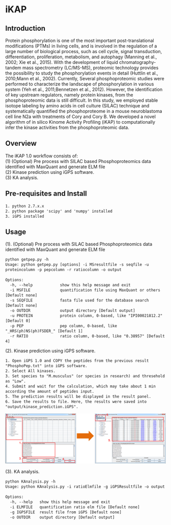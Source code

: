# iKAP

Introduction
------------
Protein phosphorylation is one of the most important post-translational modifications (PTMs) in living cells, and is involved in the regulation of a large number of biological process, such as cell cycle, signal transduction, differentiation, proliferation, metabolism, and autophagy (Manning et al., 2002; Xie et al., 2015). With the development of liquid chromatography-tandem mass spectrometry (LC/MS-MS), proteomic technology provides the possibility to study the phosphorylation events in detail (Huttlin et al., 2010;Mann et al., 2002). Currently, Several phosphoproteomic studies were performed to characterize the landscape of phosphorylation in various system (Yeh et al., 2011;Bennetzen et al., 2012). However, the identification of key upstream regulators, namely protein kinases, from the phosphoproteomic data is still difficult. In this study, we employed stable isotope labeling by amino acids in cell culture (SILAC) technique and systematically quantified the phosphoproteome in a mouse neuroblastoma cell line N2a with treatments of Cory and Cory B. We developed a novel algorithm of in silico Kinome Activity Profiling (iKAP) to computationally infer the kinase activities from the phosphoproteomic data.

Overview
------------
The iKAP 1.0 workflow consists of: <br />
(1) (Optional) Pre process with SILAC based Phosphoproteomics data identified with MaxQuant and generate ELM file <br />
(2) Kinase prediction using iGPS software. <br />
(3) KA analysis.<br />

Pre-requisites and Install
------------
    1. python 2.7.x.x
	2. python package 'scipy' and 'numpy' installed
	3. iGPS installed

Usage
------------
(1). (Optional) Pre process with SILAC based Phosphoproteomics data identified with MaxQuant and generate ELM file <br />
```
python getpep.py -h
Usage: python getpep.py [options] -i MSresultfile -s seqfile -u proteincolumn -p pepcolumn -r ratiocolumn -o output

Options:
  -h, --help            show this help message and exit
  -i MSFILE				quantification file using MaxQuant or others [Default none]
  -s SEQFILE			fasta file used for the database search [Default none]
  -o OUTDIR				output directory [Default output]
  -u PROTEIN            protein column, 0-based, like "IPI00021812.2" [Default 0]
  -p PEP                pep column, 0-based, like "_HRS(ph)NS(ph)FSDER_" [Default 1]
  -r RATIO              ratio column, 0-based, like "0.38957" [Default 4]
```

(2). Kinase prediction using iGPS software. <br />
```
1. Open iGPS 1.0 and COPY the peptides from the previous result "PhosphoPep.txt" into iGPS software. 
2. Select All kinases. 
3. Set species to "M.musculus" (or species in research) and thresehold as "Low". 
4. Submit and wait for the calculation, which may take about 1 min according the amount of peptides input. 
5. The prediction results will be displayed in the result panel. 
6. Save the results to file. Here, the results were saved into "output/kinase_prediction.iGPS".
```
![](https://github.com/ybucla/iKAP/blob/master/igpsflow.png)

(3). KA analysis.<br />
```
python KAnalysis.py -h
Usage: python KAnalysis.py -i ratioElmfile -g iGPSResultfile -o output

Options:
  -h, --help   show this help message and exit
  -i ELMFILE   quantification ratio elm file [Default none]
  -g IGPSFILE  result file from iGPS [Default none]
  -o OUTDIR    output directory [Default output]
```

